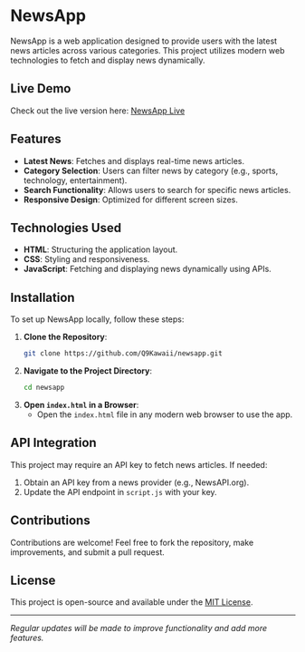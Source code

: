 # NewsApp

NewsApp is a web application designed to provide users with the latest news articles across various categories. This project utilizes modern web technologies to fetch and display news dynamically.

## Live Demo

Check out the live version here: [NewsApp Live](https://q9kawaii.github.io/newsapp/)

## Features

- **Latest News**: Fetches and displays real-time news articles.
- **Category Selection**: Users can filter news by category (e.g., sports, technology, entertainment).
- **Search Functionality**: Allows users to search for specific news articles.
- **Responsive Design**: Optimized for different screen sizes.

## Technologies Used

- **HTML**: Structuring the application layout.
- **CSS**: Styling and responsiveness.
- **JavaScript**: Fetching and displaying news dynamically using APIs.

## Installation

To set up NewsApp locally, follow these steps:

1. **Clone the Repository**:
   ```bash
   git clone https://github.com/Q9Kawaii/newsapp.git
   ```
2. **Navigate to the Project Directory**:
   ```bash
   cd newsapp
   ```
3. **Open `index.html` in a Browser**:
   - Open the `index.html` file in any modern web browser to use the app.

## API Integration

This project may require an API key to fetch news articles. If needed:
1. Obtain an API key from a news provider (e.g., NewsAPI.org).
2. Update the API endpoint in `script.js` with your key.

## Contributions

Contributions are welcome! Feel free to fork the repository, make improvements, and submit a pull request.

## License

This project is open-source and available under the [MIT License](LICENSE).

---

*Regular updates will be made to improve functionality and add more features.*
